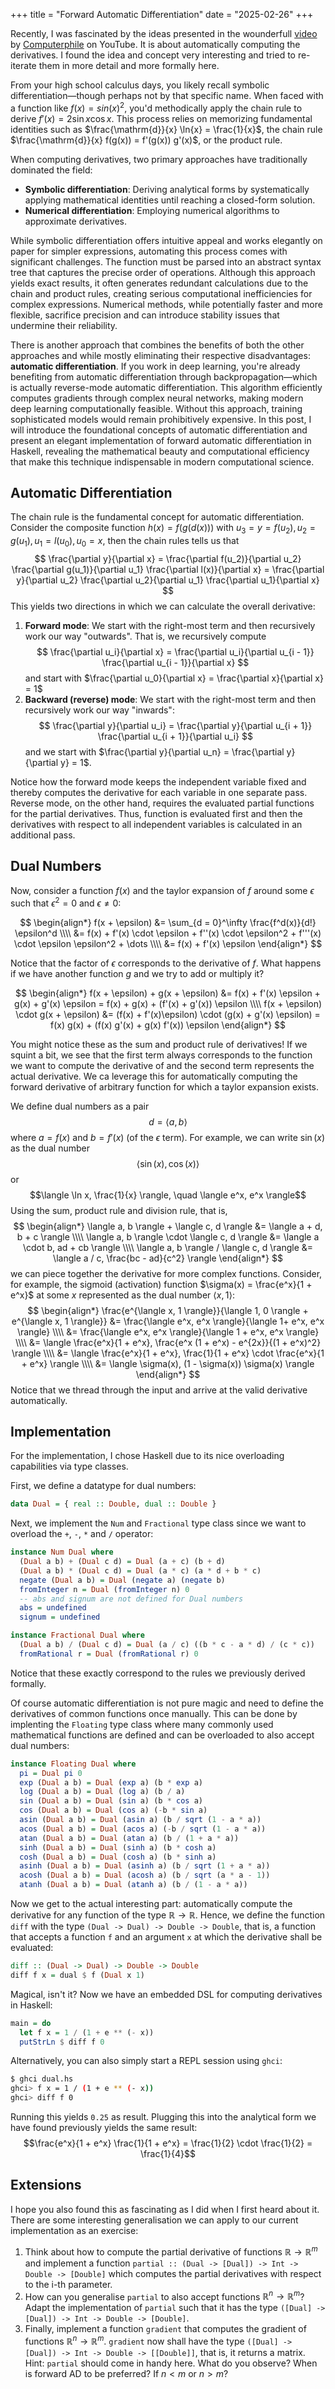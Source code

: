 +++
title = "Forward Automatic Differentiation"
date = "2025-02-26"
+++

Recently, I was fascinated by the ideas presented in the wounderfull [video](https://www.youtube.com/watch?v=QwFLA5TrviI) by [Computerphile](https://www.youtube.com/@Computerphile) on YouTube.
It is about automatically computing the derivatives.
I found the idea and concept very interesting and tried to re-iterate them in more detail and more formally here.

From your high school calculus days, you likely recall symbolic differentiation—though perhaps not by that specific name.
When faced with a function like $f(x)=sin⁡(x)^2$, you'd methodically apply the chain rule to derive $f'(x)=2 \sin⁡{x} \cos⁡{x}$.
This process relies on memorizing fundamental identities such as $\frac{\mathrm{d}}{x} \ln{x} = \frac{1}{x}$, the chain rule $\frac{\mathrm{d}}{x} f(g(x)) = f'(g(x)) g'(x)$, or the product rule.

When computing derivatives, two primary approaches have traditionally dominated the field:

+ **Symbolic differentiation**: Deriving analytical forms by systematically applying mathematical identities until reaching a closed-form solution.
+ **Numerical differentiation**: Employing numerical algorithms to approximate derivatives.

While symbolic differentiation offers intuitive appeal and works elegantly on paper for simpler expressions, automating this process comes with significant challenges. The function must be parsed into an abstract syntax tree that captures the precise order of operations. Although this approach yields exact results, it often generates redundant calculations due to the chain and product rules, creating serious computational inefficiencies for complex expressions.
Numerical methods, while potentially faster and more flexible, sacrifice precision and can introduce stability issues that undermine their reliability.

There is another approach that combines the benefits of both the other approaches and while mostly eliminating their respective disadvantages: **automatic differentiation**.
If you work in deep learning, you're already benefiting from automatic differentiation through backpropagation—which is actually reverse-mode automatic differentiation. This algorithm efficiently computes gradients through complex neural networks, making modern deep learning computationally feasible. Without this approach, training sophisticated models would remain prohibitively expensive.
In this post, I will introduce the foundational concepts of automatic differentiation and present an elegant implementation of forward automatic differentiation in Haskell, revealing the mathematical beauty and computational efficiency that make this technique indispensable in modern computational science.

## Automatic Differentiation

The chain rule is the fundamental concept for automatic differentiation.
Consider the composite function $h(x) = f(g(d(x)))$ with $u_3 = y = f(u_2), u_2 = g(u_1), u_1 = l(u_0), u_0 = x$, then the chain rules tells us that
$$
\frac{\partial y}{\partial x} = \frac{\partial f(u_2)}{\partial u_2} \frac{\partial g(u_1)}{\partial u_1} \frac{\partial l(x)}{\partial x} = \frac{\partial y}{\partial u_2} \frac{\partial u_2}{\partial u_1} \frac{\partial u_1}{\partial x}
$$
This yields two directions in which we can calculate the overall derivative:
1. **Forward mode**: We start with the right-most term and then recursively work our way "outwards". That is, we recursively compute
   $$
   \frac{\partial u_i}{\partial x} = \frac{\partial u_i}{\partial u_{i - 1}} \frac{\partial u_{i - 1}}{\partial x}
   $$
   and start with $\frac{\partial u_0}{\partial x} = \frac{\partial x}{\partial x} = 1$
2. **Backward (reverse) mode**: We start with the right-most term and then recursively work our way "inwards":
   $$
   \frac{\partial y}{\partial u_i} = \frac{\partial y}{\partial u_{i + 1}} \frac{\partial u_{i + 1}}{\partial u_i}
   $$
   and we start with $\frac{\partial y}{\partial u_n} = \frac{\partial y}{\partial y} = 1$.

Notice how the forward mode keeps the independent variable fixed and thereby computes the derivative for each variable in one separate pass.
Reverse mode, on the other hand, requires the evaluated partial functions for the partial derivatives. Thus, function is evaluated first and then the derivatives with respect to all independent variables is calculated in an additional pass.

## Dual Numbers

Now, consider a function $f(x)$ and the taylor expansion of $f$ around some $\epsilon$ such that $\epsilon^2 = 0$ and $\epsilon \neq 0$:

$$
\begin{align*}
f(x + \epsilon) &= \sum_{d = 0}^\infty \frac{f^d(x)}{d!} \epsilon^d \\\\
&= f(x) + f'(x) \cdot \epsilon + f''(x) \cdot \epsilon^2 + f'''(x) \cdot \epsilon \epsilon^2 + \dots \\\\
&= f(x) + f'(x) \epsilon
\end{align*}
$$

Notice that the factor of $\epsilon$ corresponds to the derivative of $f$.
What happens if we have another function $g$ and we try to add or multiply it?

$$
\begin{align*}
f(x + \epsilon) + g(x + \epsilon) &= f(x) + f'(x) \epsilon + g(x) + g'(x) \epsilon = f(x) + g(x) + (f'(x) + g'(x)) \epsilon \\\\
f(x + \epsilon) \cdot g(x + \epsilon) &= (f(x) + f'(x)\epsilon) \cdot (g(x) + g'(x) \epsilon) = f(x) g(x) + (f(x) g'(x) + g(x) f'(x)) \epsilon
\end{align*}
$$

You might notice these as the sum and product rule of derivatives!
If we squint a bit, we see that the first term always corresponds to the function we want to compute the derivative of and the second term represents the actual derivative.
We ca leverage this for automatically computing the forward derivative of arbitrary function for which a taylor expansion exists.

We define dual numbers as a pair
$$d = \langle a, b \rangle$$
where $a = f(x)$ and $b = f'(x)$ (of the $\epsilon$ term).
For example, we can write $\sin(x)$ as the dual number
$$\langle \sin(x), \cos(x) \rangle$$
or 
$$\langle \ln x, \frac{1}{x} \rangle, \quad \langle e^x, e^x \rangle$$
Using the sum, product rule and division rule, that is,
$$
\begin{align*}
\langle a, b \rangle + \langle c, d \rangle &= \langle a + d, b + c \rangle \\\\
\langle a, b \rangle \cdot \langle c, d \rangle &= \langle a \cdot b, ad + cb \rangle \\\\
\langle a, b \rangle / \langle c, d \rangle &= \langle a / c, \frac{bc - ad}{c^2} \rangle
\end{align*}
$$
we can piece together the derivative for more complex functions.
Consider, for example, the sigmoid (activation) function $\sigma(x) = \frac{e^x}{1 + e^x}$ at some $x$ represented as the dual number $\langle x, 1 \rangle$:
$$
\begin{align*}
\frac{e^{\langle x, 1 \rangle}}{\langle 1, 0 \rangle + e^{\langle x, 1 \rangle}} &= \frac{\langle e^x, e^x \rangle}{\langle 1+  e^x, e^x \rangle} \\\\
&= \frac{\langle e^x, e^x \rangle}{\langle 1 + e^x, e^x \rangle} \\\\
&= \langle \frac{e^x}{1 + e^x}, \frac{e^x (1 + e^x) - e^{2x}}{(1 + e^x)^2} \rangle \\\\
&= \langle \frac{e^x}{1 + e^x}, \frac{1}{1 + e^x} \cdot \frac{e^x}{1 + e^x} \rangle \\\\
&= \langle \sigma(x), (1 - \sigma(x)) \sigma(x) \rangle
\end{align*}
$$
Notice that we thread through the input and arrive at the valid derivative automatically.

## Implementation

For the implementation, I chose Haskell due to its nice overloading capabilities via type classes.

First, we define a datatype for dual numbers:

```haskell
data Dual = { real :: Double, dual :: Double }
```

Next, we implement the `Num` and `Fractional` type class since we want to overload the `+`, `-`, `*` and `/` operator:

```haskell
instance Num Dual where
  (Dual a b) + (Dual c d) = Dual (a + c) (b + d)
  (Dual a b) * (Dual c d) = Dual (a * c) (a * d + b * c)
  negate (Dual a b) = Dual (negate a) (negate b)
  fromInteger n = Dual (fromInteger n) 0
  -- abs and signum are not defined for Dual numbers
  abs = undefined
  signum = undefined

instance Fractional Dual where
  (Dual a b) / (Dual c d) = Dual (a / c) ((b * c - a * d) / (c * c))
  fromRational r = Dual (fromRational r) 0
```

Notice that these exactly correspond to the rules we previously derived formally.

Of course automatic differentiation is not pure magic and need to define the derivatives of common functions once manually.
This can be done by implenting the `Floating` type class where many commonly used mathematical functions are defined and can be overloaded to also accept dual numbers:

```haskell
instance Floating Dual where
  pi = Dual pi 0
  exp (Dual a b) = Dual (exp a) (b * exp a)
  log (Dual a b) = Dual (log a) (b / a)
  sin (Dual a b) = Dual (sin a) (b * cos a)
  cos (Dual a b) = Dual (cos a) (-b * sin a)
  asin (Dual a b) = Dual (asin a) (b / sqrt (1 - a * a))
  acos (Dual a b) = Dual (acos a) (-b / sqrt (1 - a * a))
  atan (Dual a b) = Dual (atan a) (b / (1 + a * a))
  sinh (Dual a b) = Dual (sinh a) (b * cosh a)
  cosh (Dual a b) = Dual (cosh a) (b * sinh a)
  asinh (Dual a b) = Dual (asinh a) (b / sqrt (1 + a * a))
  acosh (Dual a b) = Dual (acosh a) (b / sqrt (a * a - 1))
  atanh (Dual a b) = Dual (atanh a) (b / (1 - a * a))
```

Now we get to the actual interesting part: automatically compute the derivative for any function of the type $\mathbb{R} \to \mathbb{R}$.
Hence, we define the function `diff` with the type `(Dual -> Dual) -> Double -> Double`, that is, a function that accepts a function `f` and an argument `x` at which the derivative shall be evaluated:

```haskell
diff :: (Dual -> Dual) -> Double -> Double
diff f x = dual $ f (Dual x 1)
```

Magical, isn't it?
Now we have an embedded DSL for computing derivatives in Haskell:

```haskell
main = do
  let f x = 1 / (1 + e ** (- x))
  putStrLn $ diff f 0
```

Alternatively, you can also simply start a REPL session using `ghci`:

```bash
$ ghci dual.hs
ghci> f x = 1 / (1 + e ** (- x))
ghci> diff f 0
```

Running this yields `0.25` as result.
Plugging this into the analytical form we have found previously yields the same result:
$$\frac{e^x}{1 + e^x} \frac{1}{1 + e^x} = \frac{1}{2} \cdot \frac{1}{2} = \frac{1}{4}$$

## Extensions

I hope you also found this as fascinating as I did when I first heard about it.
There are some interesting generalisation we can apply to our current implementation as an exercise:

1. Think about how to compute the partial derivative of functions $\mathbb{R} \to \mathbb{R}^m$ and implement a function `partial :: (Dual -> [Dual]) -> Int -> Double -> [Double]` which computes the partial derivatives with respect to the i-th parameter.
2. How can you generalise `partial` to also accept functions $\mathbb{R}^n \to \mathbb{R}^m$? Adapt the implementation of `partial` such that it has the type `([Dual] -> [Dual]) -> Int -> Double -> [Double]`.
3. Finally, implement a function `gradient` that computes the gradient of functions $\mathbb{R}^n \to \mathbb{R}^m$. `gradient` now shall have the type `([Dual] -> [Dual]) -> Int -> Double -> [[Double]]`, that is, it returns a matrix. Hint: `partial` should come in handy here. What do you observe? When is forward AD to be preferred? If $n < m$ or $n > m$?
